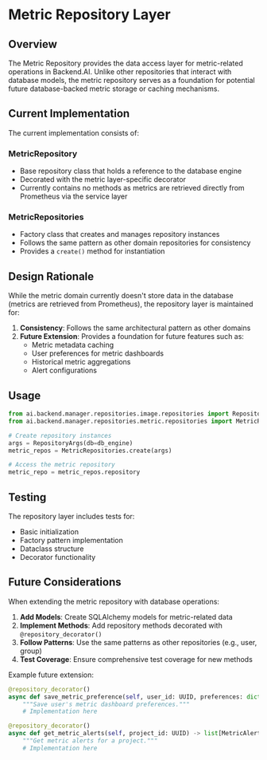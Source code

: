 # Metric Repository Layer

## Overview

The Metric Repository provides the data access layer for metric-related operations in Backend.AI. Unlike other repositories that interact with database models, the metric repository serves as a foundation for potential future database-backed metric storage or caching mechanisms.

## Current Implementation

The current implementation consists of:

### MetricRepository
- Base repository class that holds a reference to the database engine
- Decorated with the metric layer-specific decorator
- Currently contains no methods as metrics are retrieved directly from Prometheus via the service layer

### MetricRepositories
- Factory class that creates and manages repository instances
- Follows the same pattern as other domain repositories for consistency
- Provides a `create()` method for instantiation

## Design Rationale

While the metric domain currently doesn't store data in the database (metrics are retrieved from Prometheus), the repository layer is maintained for:

1. **Consistency**: Follows the same architectural pattern as other domains
2. **Future Extension**: Provides a foundation for future features such as:
   - Metric metadata caching
   - User preferences for metric dashboards
   - Historical metric aggregations
   - Alert configurations

## Usage

```python
from ai.backend.manager.repositories.image.repositories import RepositoryArgs
from ai.backend.manager.repositories.metric.repositories import MetricRepositories

# Create repository instances
args = RepositoryArgs(db=db_engine)
metric_repos = MetricRepositories.create(args)

# Access the metric repository
metric_repo = metric_repos.repository
```

## Testing

The repository layer includes tests for:
- Basic initialization
- Factory pattern implementation
- Dataclass structure
- Decorator functionality

## Future Considerations

When extending the metric repository with database operations:

1. **Add Models**: Create SQLAlchemy models for metric-related data
2. **Implement Methods**: Add repository methods decorated with `@repository_decorator()`
3. **Follow Patterns**: Use the same patterns as other repositories (e.g., user, group)
4. **Test Coverage**: Ensure comprehensive test coverage for new methods

Example future extension:
```python
@repository_decorator()
async def save_metric_preference(self, user_id: UUID, preferences: dict) -> None:
    """Save user's metric dashboard preferences."""
    # Implementation here

@repository_decorator()
async def get_metric_alerts(self, project_id: UUID) -> list[MetricAlert]:
    """Get metric alerts for a project."""
    # Implementation here
```